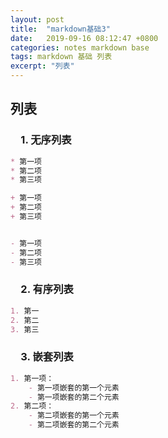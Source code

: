 ```yaml
---
layout: post
title:  "markdown基础3"
date:   2019-09-16 08:12:47 +0800
categories: notes markdown base
tags: markdown 基础 列表
excerpt: "列表"
---
```


## 列表

### &emsp;1. 无序列表

```markdown
* 第一项
* 第二项
* 第三项

+ 第一项
+ 第二项
+ 第三项


- 第一项
- 第二项
- 第三项
```

### &emsp;2. 有序列表

```markdown
1. 第一
2. 第二
3. 第三
```

### &emsp;3. 嵌套列表

```markdown
1. 第一项：
    - 第一项嵌套的第一个元素
    - 第一项嵌套的第二个元素
2. 第二项：
    - 第二项嵌套的第一个元素
    - 第二项嵌套的第二个元素
```
